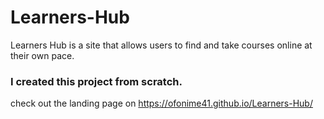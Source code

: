 # Learners-Hub
Learners Hub is a site that allows users to find and take courses online at their own pace.
### I created this project from scratch.
check out the landing page on https://ofonime41.github.io/Learners-Hub/
